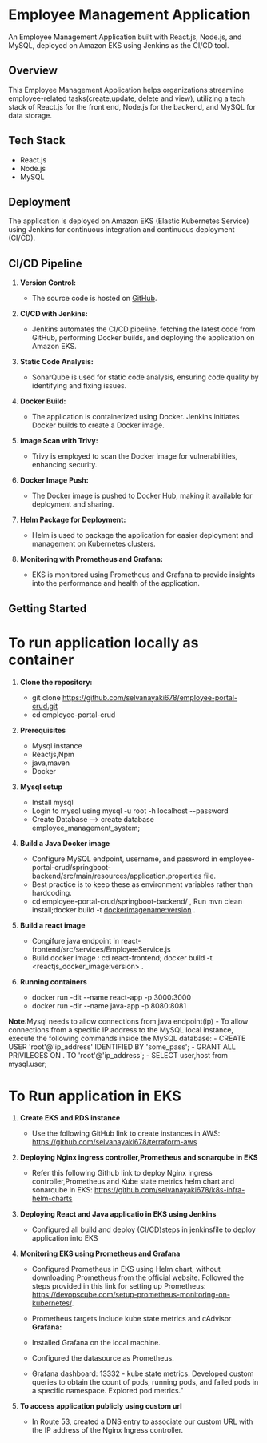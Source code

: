 # Employee Management Application

An Employee Management Application built with React.js, Node.js, and MySQL, deployed on Amazon EKS using Jenkins as the CI/CD tool.

## Overview

This Employee Management Application helps organizations streamline employee-related tasks(create,update, delete and view), utilizing a tech stack of React.js for the front end, Node.js for the backend, and MySQL for data storage.

## Tech Stack

- React.js
- Node.js
- MySQL

## Deployment

The application is deployed on Amazon EKS (Elastic Kubernetes Service) using Jenkins for continuous integration and continuous deployment (CI/CD).

## CI/CD Pipeline

1. **Version Control:**
   - The source code is hosted on [GitHub](https://github.com/selvanayaki678/employee-portal-crud).

2. **CI/CD with Jenkins:**
   - Jenkins automates the CI/CD pipeline, fetching the latest code from GitHub, performing Docker builds, and deploying the application on Amazon EKS.

3. **Static Code Analysis:**
   - SonarQube is used for static code analysis, ensuring code quality by identifying and fixing issues.

4. **Docker Build:**
   - The application is containerized using Docker. Jenkins initiates Docker builds to create a Docker image.

5. **Image Scan with Trivy:**
   - Trivy is employed to scan the Docker image for vulnerabilities, enhancing security.

6. **Docker Image Push:**
   - The Docker image is pushed to Docker Hub, making it available for deployment and sharing.

7. **Helm Package for Deployment:**
   - Helm is used to package the application for easier deployment and management on Kubernetes clusters.

8. **Monitoring with Prometheus and Grafana:**
   - EKS is monitored using Prometheus and Grafana to provide insights into the performance and health of the application.

## Getting Started

# To run application locally as container

1. **Clone the repository:**
   
   - git clone https://github.com/selvanayaki678/employee-portal-crud.git
   - cd employee-portal-crud

2. **Prerequisites**
    - Mysql instance
    - Reactjs,Npm 
    - java,maven
    - Docker

3. **Mysql setup**
    - Install mysql 
    - Login to mysql using mysql -u root -h localhost --password <password>
    - Create Database --> create database employee_management_system;

4. **Build a Java Docker image**
    - Configure MySQL endpoint, username, and password in employee-portal-crud/springboot-backend/src/main/resources/application.properties file.
    - Best practice is to keep these as environment variables rather than hardcoding.
    - cd employee-portal-crud/springboot-backend/ , Run mvn clean install;docker build -t <dockerimagename:version> . 

5. **Build a react image**
    - Congifure java endpoint in react-frontend/src/services/EmployeeService.js
    - Build docker image : cd react-frontend; docker build -t <reactjs_docker_image:version> . 

6. **Running containers**
    - docker run -dit --name react-app -p 3000:3000 <reactimagename>
    - docker run -dir --name java-app -p 8080:8081 <javaimagename>

**Note**:Mysql needs to allow connections from java endpoint(ip)
         - To allow connections from a specific IP address to the MySQL local instance, execute the following commands inside the MySQL database:
            - CREATE USER 'root'@'ip_address' IDENTIFIED BY 'some_pass'; 
            - GRANT ALL PRIVILEGES ON . TO 'root'@'ip_address'; 
            - SELECT user,host from mysql.user;

# To Run application in EKS 
1. **Create EKS and RDS instance**
    - Use the following GitHub link to create instances in AWS: https://github.com/selvanayaki678/terraform-aws

2. **Deploying Nginx ingress controller,Prometheus and sonarqube in EKS**
    - Refer this following Github link to deploy Nginx ingress controller,Prometheus and Kube state metrics helm chart and sonarqube in EKS: https://github.com/selvanayaki678/k8s-infra-helm-charts

3. **Deploying React and Java applicatio in EKS using Jenkins**
     - Configured all build and deploy (CI/CD)steps in jenkinsfile to deploy application into EKS

4. **Monitoring EKS using Prometheus and Grafana**
    - Configured Prometheus in EKS using Helm chart, without downloading Prometheus from the official website. Followed the steps provided in this link for setting up Prometheus: https://devopscube.com/setup-prometheus-monitoring-on-kubernetes/.

    - Prometheus targets include kube state metrics and cAdvisor
   **Grafana:**
    - Installed Grafana on the local machine.
    - Configured the datasource as Prometheus.
    -  Grafana dashboard: 13332 - kube state metrics.
        Developed custom queries to obtain the count of pods, running pods, and failed pods in a specific namespace.
        Explored pod metrics."
5. **To access application publicly using custom url**
    - In Route 53, created a DNS entry to associate our custom URL with the IP address of the Nginx Ingress controller.
